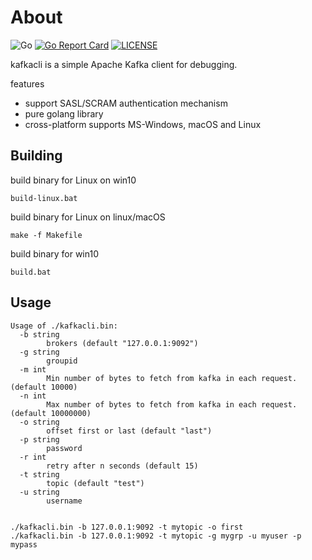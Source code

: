 # About

![Go](https://github.com/tonytony2020/kafkacli/workflows/Go/badge.svg?branch=master)
[![Go Report Card](https://goreportcard.com/badge/github.com/tonytony2020/kafkacli)](https://goreportcard.com/report/github.com/tonytony2020/kafkacli)
[![LICENSE](https://img.shields.io/github/license/tonytony2020/kafkacli.svg?style=flat-square)](https://github.com/tonytony2020/kafkacli/blob/master/LICENSE)


kafkacli is a simple Apache Kafka client for debugging.

features
 - support SASL/SCRAM authentication mechanism
 - pure golang library 
 - cross-platform supports MS-Windows, macOS and Linux


## Building

build binary for Linux on win10

    build-linux.bat    
    
    
build binary for Linux on linux/macOS

    make -f Makefile
    
    
build binary for win10

    build.bat
    


## Usage


    Usage of ./kafkacli.bin:
      -b string
            brokers (default "127.0.0.1:9092")
      -g string
            groupid
      -m int
            Min number of bytes to fetch from kafka in each request. (default 10000)
      -n int
            Max number of bytes to fetch from kafka in each request. (default 10000000)
      -o string
            offset first or last (default "last")
      -p string
            password
      -r int
            retry after n seconds (default 15)
      -t string
            topic (default "test")
      -u string
            username


    ./kafkacli.bin -b 127.0.0.1:9092 -t mytopic -o first
    ./kafkacli.bin -b 127.0.0.1:9092 -t mytopic -g mygrp -u myuser -p mypass
    
